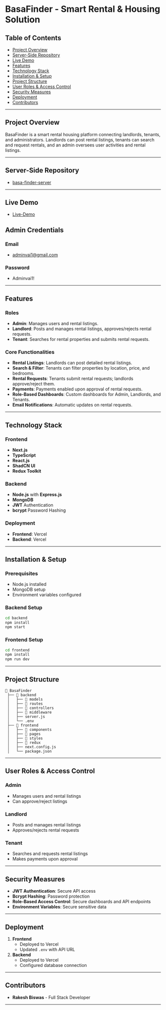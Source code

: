 # BasaFinder - Smart Rental & Housing Solution

## Table of Contents
- [Project Overview](#project-overview)
- [Server-Side Repository](#Server-Side-Repository)
- [Live Demo](#Live-Demo)
- [Features](#features)
- [Technology Stack](#technology-stack)
- [Installation & Setup](#installation--setup)
- [Project Structure](#project-structure)
- [User Roles & Access Control](#user-roles--access-control)
- [Security Measures](#security-measures)
- [Deployment](#deployment)
- [Contributors](#contributors)

---

## Project Overview
BasaFinder is a smart rental housing platform connecting landlords, tenants, and administrators. Landlords can post rental listings, tenants can search and request rentals, and an admin oversees user activities and rental listings.

---

## Server-Side Repository
- [basa-finder-server](https://github.com/Rakesh01999/basa-finder-server)

---

## Live Demo
- [Live-Demo](https://basa-finder-next.vercel.app/)


## Admin Credentials

### Email
- adminvai1@gmail.com

### Password 
- Adminvai1!

---

## Features
### Roles
- **Admin**: Manages users and rental listings.
- **Landlord**: Posts and manages rental listings, approves/rejects rental requests.
- **Tenant**: Searches for rental properties and submits rental requests.

### Core Functionalities
- **Rental Listings**: Landlords can post detailed rental listings.
- **Search & Filter**: Tenants can filter properties by location, price, and bedrooms.
- **Rental Requests**: Tenants submit rental requests; landlords approve/reject them.
- **Payments**: Payments enabled upon approval of rental requests.
- **Role-Based Dashboards**: Custom dashboards for Admin, Landlords, and Tenants.
- **Email Notifications**: Automatic updates on rental requests.

---

## Technology Stack
### Frontend
- **Next.js**
- **TypeScript**
- **React.js**
- **ShadCN UI**
- **Redux Toolkit**

### Backend
- **Node.js** with **Express.js**
- **MongoDB**
- **JWT** Authentication
- **bcrypt** Password Hashing

### Deployment
- **Frontend**: Vercel
- **Backend**: Vercel

---

## Installation & Setup
### Prerequisites
- Node.js installed
- MongoDB setup
- Environment variables configured

### Backend Setup
```sh
cd backend
npm install
npm start
```

### Frontend Setup
```sh
cd frontend
npm install
npm run dev
```

---


## Project Structure
```
📂 BasaFinder
 ├── 📂 backend
 │   ├── 📂 models
 │   ├── 📂 routes
 │   ├── 📂 controllers
 │   ├── 📂 middleware
 │   ├── server.js
 │   └── .env
 ├── 📂 frontend
 │   ├── 📂 components
 │   ├── 📂 pages
 │   ├── 📂 styles
 │   ├── 📂 redux
 │   ├── next.config.js
 │   └── package.json
```

---

## User Roles & Access Control
### Admin
- Manages users and rental listings
- Can approve/reject listings

### Landlord
- Posts and manages rental listings
- Approves/rejects rental requests

### Tenant
- Searches and requests rental listings
- Makes payments upon approval

---

## Security Measures
- **JWT Authentication**: Secure API access
- **Bcrypt Hashing**: Password protection
- **Role-Based Access Control**: Secure dashboards and API endpoints
- **Environment Variables**: Secure sensitive data

---

## Deployment
1. **Frontend**
   - Deployed to Vercel
   - Updated `.env` with API URL
2. **Backend**
   - Deployed to Vercel
   - Configured database connection

---

## Contributors
- **Rakesh Biswas** - Full Stack Developer

---

